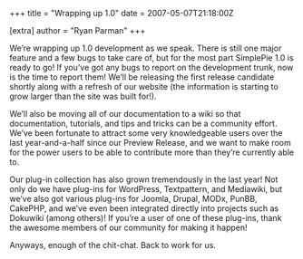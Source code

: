 +++
title = "Wrapping up 1.0"
date = 2007-05-07T21:18:00Z

[extra]
author = "Ryan Parman"
+++

We’re wrapping up 1.0 development as we speak. There is still one major feature and a few bugs to take care of, but for the most part SimplePie 1.0 is ready to go! If you’ve got any bugs to report on the development trunk, now is the time to report them! We’ll be releasing the first release candidate shortly along with a refresh of our website (the information is starting to grow larger than the site was built for!).

We’ll also be moving all of our documentation to a wiki so that documentation, tutorials, and tips and tricks can be a community effort. We’ve been fortunate to attract some very knowledgeable users over the last year-and-a-half since our Preview Release, and we want to make room for the power users to be able to contribute more than they’re currently able to.

Our plug-in collection has also grown tremendously in the last year! Not only do we have plug-ins for WordPress, Textpattern, and Mediawiki, but we’ve also got various plug-ins for Joomla, Drupal, MODx, PunBB, CakePHP, and we’ve even been integrated directly into projects such as Dokuwiki (among others)! If you’re a user of one of these plug-ins, thank the awesome members of our community for making it happen!

Anyways, enough of the chit-chat. Back to work for us.
